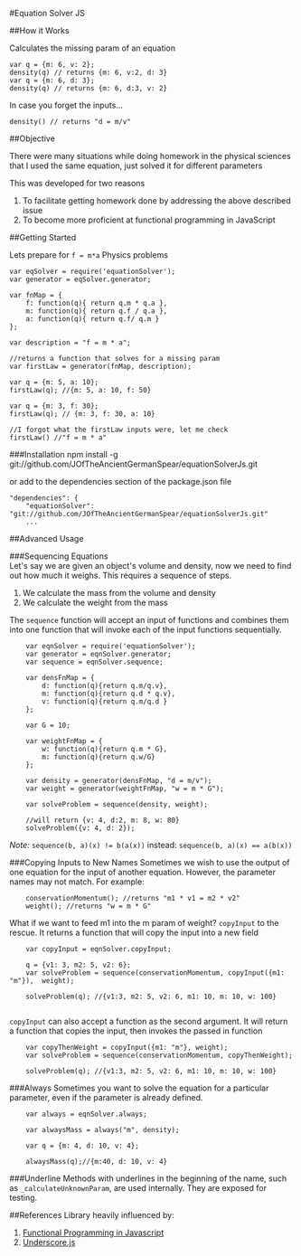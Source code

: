 #Equation Solver JS

##How it Works

Calculates the missing param of an equation

	var q = {m: 6, v: 2};
	density(q) // returns {m: 6, v:2, d: 3}
	var q = {m: 6, d: 3};
	density(q) // returns {m: 6, d:3, v: 2}
	
In case you forget the inputs...

	density() // returns "d = m/v"

##Objective

There were many situations while doing homework in the physical sciences that I used the same equation, just solved it for different parameters  

This was developed for two reasons

1. To facilitate getting homework done by addressing the above described issue
2. To become more proficient at functional programming in JavaScript

##Getting Started

Lets prepare for `f = m*a` Physics problems

	var eqSolver = require('equationSolver');
	var generator = eqSolver.generator;
	
	var fnMap = {
		f: function(q){ return q.m * q.a },
		m: function(q){ return q.f / q.a },
		a: function(q){ return q.f/ q.m }
	};
	
	var description = "f = m * a";
	
	//returns a function that solves for a missing param
	var firstLaw = generator(fnMap, description);
	
	var q = {m: 5, a: 10};
	firstLaw(q); //{m: 5, a: 10, f: 50}
	
	var q = {m: 3, f: 30};
	firstLaw(q); // {m: 3, f: 30, a: 10}
	
	//I forgot what the firstLaw inputs were, let me check
	firstLaw() //"f = m * a"

###Installation
	npm install -g git://github.com/JOfTheAncientGermanSpear/equationSolverJs.git
	
or add to the dependencies section of the package.json file

	"dependencies": { 
		"equationSolver": "git://github.com/JOfTheAncientGermanSpear/equationSolverJs.git"
		...

##Advanced Usage

###Sequencing Equations  
Let's say we are given an object's volume and density, now we need to find out how much it weighs. This requires a sequence of steps.

1. We calculate the mass from the volume and density
2. We calculate the weight from the mass

The `sequence` function will accept an input of functions and combines them into one function that will invoke each of the input functions sequentially.

````
	var eqnSolver = require('equationSolver');
	var generator = eqnSolver.generator;
	var sequence = eqnSolver.sequence;

	var densFnMap = {
		d: function(q){return q.m/q.v},
		m: function(q){return q.d * q.v},
		v: function(q){return q.m/q.d }
	};
	
	var G = 10;
	
	var weightFnMap = {
		w: function(q){return q.m * G},
		m: function(q){return q.w/G}
	};
	
	var density = generator(densFnMap, "d = m/v");
	var weight = generator(weightFnMap, "w = m * G");
	
	var solveProblem = sequence(density, weight);
	
	//will return {v: 4, d:2, m: 8, w: 80}
	solveProblem({v: 4, d: 2});
````
_Note:_ `sequence(b, a)(x) != b(a(x))` instead:  `sequence(b, a)(x) == a(b(x))`

###Copying Inputs to New Names
Sometimes we wish to use the output of one equation for the input of another equation. However, the parameter names may not match.
For example:

````
	conservationMomentum(); //returns "m1 * v1 = m2 * v2"
	weight(); //returns "w = m * G"
````

What if we want to feed m1 into the m param of weight? `copyInput` to the rescue. It returns a function that will copy the input into a new field

````
	var copyInput = eqnSolver.copyInput;
	
	q = {v1: 3, m2: 5, v2: 6};
	var solveProblem = sequence(conservationMomentum, copyInput({m1: "m"}),  weight);
	
	solveProblem(q); //{v1:3, m2: 5, v2: 6, m1: 10, m: 10, w: 100}
	
````

`copyInput` can also accept a function as the second argument. It will return a function that copies the input, then invokes the passed in function

````
	var copyThenWeight = copyInput({m1: "m"}, weight);
	var solveProblem = sequence(conservationMomentum, copyThenWeight);
	
	solveProblem(q); //{v1:3, m2: 5, v2: 6, m1: 10, m: 10, w: 100}
````

###Always
Sometimes you want to solve the equation for a particular parameter, even if the parameter is already defined.

````
	var always = eqnSolver.always;
	
	var alwaysMass = always("m", density);
	
	var q = {m: 4, d: 10, v: 4};
	
	alwaysMass(q);//{m:40, d: 10, v: 4}
````

###Underline
Methods with underlines in the beginning of the name, such as `_calculateUnknownParam`, are used internally. They are exposed for testing.

##References
Library heavily influenced by:

1. [Functional Programming in Javascript](http://www.amazon.com/Functional-JavaScript-Introducing-Programming-Underscore-js/dp/1449360726)
2. [Underscore.js](http://underscorejs.org)
